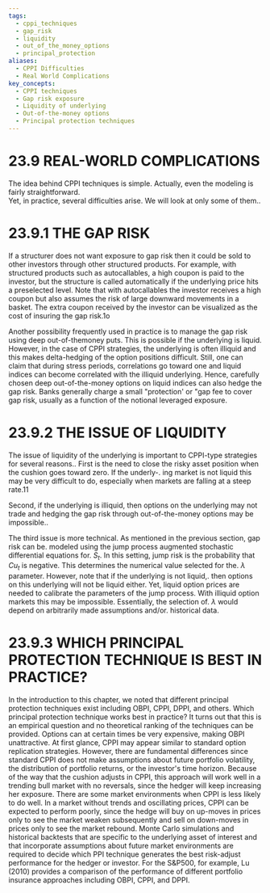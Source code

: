 ```yaml
---
tags:
  - cppi_techniques
  - gap_risk
  - liquidity
  - out_of_the_money_options
  - principal_protection
aliases:
  - CPPI Difficulties
  - Real World Complications
key_concepts:
  - CPPI techniques
  - Gap risk exposure
  - Liquidity of underlying
  - Out-of-the-money options
  - Principal protection techniques
---
```


# 23.9 REAL-WORLD COMPLICATIONS  

The idea behind CPPI techniques is simple. Actually, even the modeling is fairly straightforward.   
Yet, in practice, several difficulties arise. We will look at only some of them..  

# 23.9.1 THE GAP RISK  

If a structurer does not want exposure to gap risk then it could be sold to other investors through other structured products. For example, with structured products such as autocallables, a high coupon is paid to the investor, but the structure is called automatically if the underlying price hits a preselected level. Note that with autocallables the investor receives a high coupon but also assumes the risk of large downward movements in a basket. The extra coupon received by the investor can be visualized as the cost of insuring the gap risk.1o  

Another possibility frequently used in practice is to manage the gap risk using deep out-of-themoney puts. This is possible if the underlying is liquid. However, in the case of CPPI strategies, the underlying is often illiquid and this makes delta-hedging of the option positions difficult. Still, one can claim that during stress periods, correlations go toward one and liquid indices can become correlated with the illiquid underlying. Hence, carefully chosen deep out-of-the-money options on liquid indices can also hedge the gap risk. Banks generally charge a small "protection' or "gap fee to cover gap risk, usually as a function of the notional leveraged exposure.  

# 23.9.2 THE ISSUE OF LIQUIDITY  

The issue of liquidity of the underlying is important to CPPI-type strategies for several reasons.. First is the need to close the risky asset position when the cushion goes toward zero. If the underly-. ing market is not liquid this may be very difficult to do, especially when markets are falling at a steep rate.11  

Second, if the underlying is illiquid, then options on the underlying may not trade and hedging the gap risk through out-of-the-money options may be impossible..  

The third issue is more technical. As mentioned in the previous section, gap risk can be. modeled using the jump process augmented stochastic differential equations for. $S_{t}.$ In this setting, jump risk is the probability that $C u_{t}$ is negative. This determines the numerical value selected for the. $\lambda$ parameter. However, note that if the underlying is not liquid,. then options on this underlying will not be liquid either. Yet, liquid option prices are needed to calibrate the parameters of the jump process. With illiquid option markets this may be impossible. Essentially, the selection of. $\lambda$ would depend on arbitrarily made assumptions and/or. historical data.  

# 23.9.3 WHICH PRINCIPAL PROTECTION TECHNIQUE IS BEST IN PRACTICE?  

In the introduction to this chapter, we noted that different principal protection techniques exist including OBPI, CPPI, DPPI, and others. Which principal protection technique works best in practice? It turns out that this is an empirical question and no theoretical ranking of the techniques can be provided. Options can at certain times be very expensive, making OBPI unattractive. At first glance, CPPI may appear similar to standard option replication strategies. However, there are fundamental differences since standard CPPI does not make assumptions about future portfolio volatility, the distribution of portfolio returns, or the investor's time horizon. Because of the way that the cushion adjusts in CPPI, this approach will work well in a trending bull market with no reversals, since the hedger will keep increasing her exposure. There are some market environments when CPPI is less likely to do well. In a market without trends and oscillating prices, CPPI can be expected to perform poorly, since the hedge will buy on up-moves in prices only to see the market weaken subsequently and sell on down-moves in prices only to see the market rebound. Monte Carlo simulations and historical backtests that are specific to the underlying asset of interest and that incorporate assumptions about future market environments are required to decide which PPI technique generates the best risk-adjust performance for the hedger or investor. For the S&P500, for example, Lu (2010) provides a comparison of the performance of different portfolio insurance approaches including OBPI, CPPI, and DPPI.  
